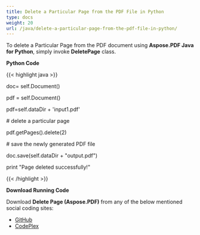```yaml
---
title: Delete a Particular Page from the PDF File in Python
type: docs
weight: 20
url: /java/delete-a-particular-page-from-the-pdf-file-in-python/
---
```


To delete a Particular Page from the PDF document using **Aspose.PDF Java for Python**, simply invoke **DeletePage** class.

**Python Code**

{{< highlight java >}}

 doc= self.Document()

pdf = self.Document()

pdf=self.dataDir + 'input1.pdf'

\# delete a particular page

pdf.getPages().delete(2)

\# save the newly generated PDF file

doc.save(self.dataDir + "output.pdf")

print "Page deleted successfully!"

{{< /highlight >}}

**Download Running Code**

Download **Delete Page (Aspose.PDF)** from any of the below mentioned social coding sites:

- [GitHub](https://github.com/aspose-pdf/Aspose.PDF-for-Java/blob/master/Plugins/Aspose_Pdf_Java_for_Python/test/WorkingWithPages/DeletePage/DeletePage.py)
- [CodePlex](http://asposepdfjavapython.codeplex.com/SourceControl/latest#test/WorkingWithPages/DeletePage/DeletePage.py)
